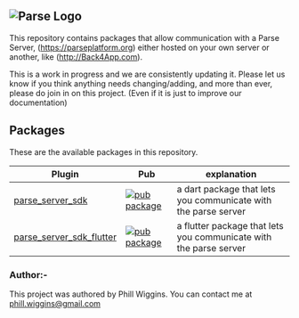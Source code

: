 
![Parse Logo](https://i2.wp.com/blog.openshift.com/wp-content/uploads/parse-server-logo-1.png?fit=200%2C200&ssl=1&resize=350%2C200)
---

This repository contains packages that allow communication with a Parse Server, 
(https://parseplatform.org) either hosted on your own server or another, 
like (http://Back4App.com).

This is a work in progress and we are consistently updating it. Please let us know if you think anything needs changing/adding, and more than ever, please do join in on this project. (Even if it is just to improve our documentation)

## Packages 

These are the available packages in this repository.

| Plugin | Pub | explanation|
|--------|-----|------------|
| [parse_server_sdk](./packages/dart) | [![pub package](https://img.shields.io/pub/v/parse_server_sdk.svg)](https://pub.dev/packages/parse_server_sdk) | a dart package that lets you communicate with the parse server |
| [parse_server_sdk_flutter](./packages/dart) | [![pub package](https://img.shields.io/pub/v/parse_server_sdk_flutter.svg)](https://pub.dev/packages/parse_server_sdk_flutter) | a flutter package that lets you communicate with the parse server |

### Author:-
This project was authored by Phill Wiggins. You can contact me at phill.wiggins@gmail.com
